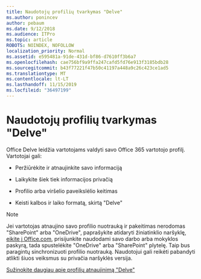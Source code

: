 ```yaml
---
title: Naudotojų profilių tvarkymas "Delve"
ms.author: ponincev
author: pebaum
ms.date: 9/12/2018
ms.audience: ITPro
ms.topic: article
ROBOTS: NOINDEX, NOFOLLOW
localization_priority: Normal
ms.assetid: e595481a-91de-431d-bf86-d7610ff3b6a7
ms.openlocfilehash: cae756bf9a9ffa247cafd5fd76e913f3185bdb28
ms.sourcegitcommit: b43f77221f47b50c41197a448a9c26c423ce1ad5
ms.translationtype: MT
ms.contentlocale: lt-LT
ms.lasthandoff: 11/15/2019
ms.locfileid: "36497199"
---
```

# <a name="manage-user-profiles-in-delve"></a>Naudotojų profilių tvarkymas "Delve"

Office Delve leidžia vartotojams valdyti savo Office 365 vartotojo profilį. Vartotojai gali:
  
- Peržiūrėkite ir atnaujinkite savo informaciją
    
- Laikykite šiek tiek informacijos privačią
    
- Profilio arba viršelio paveikslėlio keitimas
    
- Keisti kalbos ir laiko formatą, skirtą "Delve"
    
> [!NOTE]
> Jei vartotojas atnaujino savo profilio nuotrauką ir pakeitimas nerodomas "SharePoint" arba "OneDrive", paprašykite atidaryti žiniatinklio naršyklę, [eikite į Office.com](https://www.office.com), prisijunkite naudodami savo darbo arba mokyklos paskyrą, tada spustelėkite "OneDrive" arba "SharePoint" plytelę. Taip bus paragintų sinchronizuoti profilio nuotrauką. Naudotojui gali reikėti pabandyti atlikti šiuos veiksmus su privačia naršyklės versija. 
  
[Sužinokite daugiau apie profilių atnaujinimą "Delve"](https://go.microsoft.com/fwlink/?linkid=735070)
  

